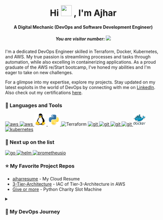 <div align="center">
<h1 align="center">Hi <img src="https://gist.githubusercontent.com/arunprakashpj/48aa20057048b46c6f9ba9d114a8b76f/raw/69a9d496f651091a509ea8d9913c4aef5c419afb/Hi.gif" width="35px" height="35px" style="max-width:100%;"> , I'm Ajhar</h1>
<h4 align="center">A Digital Mechanic (DevOps and Software Development Engineer)</h4>
<h5 align="center"> You are visitor number: <img src="https://profile-counter.glitch.me/Hussainajhar8/count.svg" height="20px"> </h5>
</div>

I'm a dedicated DevOps Engineer skilled in Terraform, Docker, Kubernetes, and AWS. My true passion is streamlining processes and tasks through automation, while also excelling in containerizing applications. As a proud graduate of the AWS re/Start bootcamp, I've honed my abilities and I'm eager to take on new challenges.

For a glimpse into my expertise, explore my projects. Stay updated on my latest exploits in the world of DevOps by connecting with me on [LinkedIn][linkedin]. Also check out my certifications [here](https://www.credly.com/users/ajhar-hussain).

<h3 align="left"> 🧰 Languages and Tools </h3>
<p align="left"> <a href="https://aws.amazon.com" target="_blank" rel="noreferrer"> <img src="https://upload.wikimedia.org/wikipedia/commons/9/93/Amazon_Web_Services_Logo.svg" alt="aws" width="40" height="40"/> </a> <a href="https://portal.azure.com/#home" target="_blank" rel="noreferrer"> <img src="https://upload.wikimedia.org/wikipedia/commons/f/fa/Microsoft_Azure.svg" alt="aws" width="40" height="40"/> </a> <a href="https://www.linux.org/" target="_blank" rel="noreferrer"> <img src="https://raw.githubusercontent.com/devicons/devicon/master/icons/linux/linux-original.svg" alt="linux" width="40" height="40"/> </a> <a href="https://www.python.org" target="_blank" rel="noreferrer"> <img src="https://raw.githubusercontent.com/devicons/devicon/master/icons/python/python-original.svg" alt="python" width="40" height="40"/> </a> </a href="https://www.terraform.io/" target="_blank" rel="noreferrer">  <img src="https://opensenselabs.com/sites/default/files/inline-images/terraform.png" alt="Terraform" width="40" height="40" > </a> <a href="https://www.ansible.com/" target="_blank" rel="noreferrer"> <img src="https://upload.wikimedia.org/wikipedia/commons/2/24/Ansible_logo.svg" alt="git" width="40" height="40"/> </a> <a href="https://www.jenkins.io/" target="_blank" rel="noreferrer"> <img src="https://upload.wikimedia.org/wikipedia/commons/e/e9/Jenkins_logo.svg" alt="git" width="30" height="40"/> </a> <a href="https://github.com/" target="_blank" rel="noreferrer"> <img src="https://www.svgrepo.com/show/306098/githubactions.svg" alt="git" width="40" height="40"/> </a> <a href="https://about.gitlab.com/" target="_blank" rel="noreferrer"> <img src="https://www.vectorlogo.zone/logos/gitlab/gitlab-icon.svg" alt="git" width="40" height="40"/> </a> <a href="https://www.docker.com/" target="_blank" rel="noreferrer"> <img src="https://raw.githubusercontent.com/devicons/devicon/master/icons/docker/docker-original-wordmark.svg" alt="docker" width="40" height="40"/> </a> <a href="https://kubernetes.io" target="_blank" rel="noreferrer"> <img src="https://www.vectorlogo.zone/logos/kubernetes/kubernetes-icon.svg" alt="kubernetes" width="40" height="40"/> </a> </p>

<h3 align="left"> 📃 Next up on the list </h3>
<p align="left"> </a> <a href="https://golang.org" target="_blank" rel="noreferrer"> <img src="https://www.vectorlogo.zone/logos/golang/golang-icon.svg" alt="go" width="40" height="40"/> </a> <a href="https://helm.sh/" target="_blank" rel="noreferrer"> <img src="https://www.vectorlogo.zone/logos/helmsh/helmsh-icon.svg" alt="helm" width="40" height="40"/> </a> </a> <a href="https://prometheus.io/" target="_blank" rel="noreferrer"> <img src="https://www.vectorlogo.zone/logos/prometheusio/prometheusio-icon.svg" alt="prometheusio" width="40" height="40"/> </a></p>

### ⭐️ My Favorite Project Repos
* <a href="https://github.com/Hussainajhar8/my-aws-cloud-resume">ajharresume</a> - My Cloud Resume
* <a href="https://github.com/Hussainajhar8/3-Tier-Architecture">3-Tier-Architecture</a> - IAC of Tier-3-Architecture in AWS
* <a href="https://github.com/Hussainajhar8/python-charity-slot-machine">Give or more</a> - Python Charity Slot Machine

 <details>
 <summary><h3>🗻 My DevOps Journey</h3></summary>
   My journey into DevOps has been driven by a genuine fascination with cloud technology and a relentless pursuit of automation. It all began after a productive first year of my mechanical engineering studies at Queen Mary University, where I encountered the AWS re/Start program, an opportunity that would profoundly shape my career trajectory.

Enrolling in the program opened my eyes to the vast landscape of cloud computing and its transformative potential. From Linux and Python to networking, databases, security, and CI/CD pipelines, I immersed myself in a comprehensive curriculum that laid a solid foundation for my journey ahead.

Inspired by the possibilities unleashed by the cloud, I made the pivotal decision to pivot away from traditional academia and focus my efforts on becoming a DevOps Engineer. Since then, I've committed myself to continuous learning and skills development, leveraging every opportunity to deepen my expertise and refine my craft.

One particularly enlightening project was the creation of a serverless reminder app using AWS tools and the development of a sophisticated 3-tier system on AWS with Terraform. These hands-on experiences not only honed my technical abilities but also instilled in me a deep appreciation for the principles of automation and infrastructure as code.

The Cloud Resume Challenge served as a poignant reminder of the importance of efficiency and scalability in modern IT environments. As I endeavoured to deploy my portfolio website on AWS, I encountered familiar hurdles—tedious manual tasks that stifled productivity. Determined to overcome these obstacles, I embraced the ethos of DevOps, implementing CI/CD pipelines and Terraform to automate the deployment process. The result was a streamlined workflow that allowed for seamless updates and freed up valuable time for innovation.

Looking ahead, my aspirations in the DevOps field are twofold. Professionally, I aim to become a respected leader within my tech community, sharing insights and fostering a culture of collaboration and growth. Additionally, I'm committed to pursuing industry-recognized certifications, such as Kubernetes Administrator, to further enhance my skill set and stay abreast of emerging trends.

Beyond the realm of technology, I find fulfilment in pursuits such as martial arts and exploring the wonders of the natural world through documentaries and travelling. My thirst for knowledge knows no bounds, whether it's mastering a new language like Arabic or acquiring practical skills like car maintenance.

As I continue on my DevOps journey, I remain steadfast in my dedication to personal and professional growth, embracing each challenge as an opportunity to learn and evolve. With a spirit of curiosity and a commitment to excellence, I look forward to the adventures that lie ahead.

 [linkedin]: https://www.linkedin.com/in/hussainajhar8
